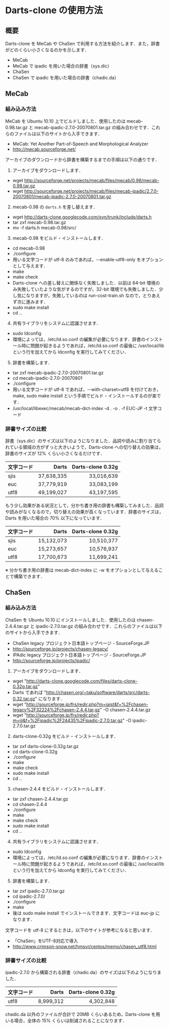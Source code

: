 # Darts-clone の使用方法

## 概要

Darts-clone を MeCab や ChaSen で利用する方法を紹介します．また，辞書がどのくらい小さくなるのかを示します．

* MeCab
 * MeCab で ipadic を用いた場合の辞書（sys.dic）
* ChaSen
 * ChaSen で ipadic を用いた場合の辞書（chadic.da）

## MeCab

### 組み込み方法

MeCab を Ubuntu 10.10 上でビルドしました．使用したのは mecab-0.98.tar.gz と mecab-ipadic-2.7.0-20070801.tar.gz の組み合わせです．これらのファイルは以下のサイトから入手できます．

* MeCab: Yet Another Part-of-Speech and Morphological Analyzer
 * http://mecab.sourceforge.net/

アーカイブのダウンロードから辞書を構築するまでの手順は以下の通りです．

1. アーカイブをダウンロードします．
 * wget http://sourceforge.net/projects/mecab/files/mecab/0.98/mecab-0.98.tar.gz
 * wget http://sourceforge.net/projects/mecab/files/mecab-ipadic/2.7.0-20070801/mecab-ipadic-2.7.0-20070801.tar.gz
2. mecab-0.98 の `darts.h` を差し替えます．
 * wget http://darts-clone.googlecode.com/svn/trunk/include/darts.h
 * tar zxf mecab-0.98.tar.gz
 * mv -f darts.h mecab-0.98/src/
3. mecab-0.98 をビルド・インストールします．
 * cd mecab-0.98
 * ./configure
  * 用いる文字コードが utf-8 のみであれば，--enable-utf8-only をオプションとして与えます．
 * make
 * make check
  * Darts-clone への差し替えに関係なく失敗しました．以前は 64-bit 環境のみ失敗していたような気がするのですが，32-bit 環境でも失敗しました．少し気になりますが，失敗しているのは run-cost-train.sh なので，とりあえず次に進みます．
 * sudo make install
 * cd ..
4. 共有ライブラリをシステムに認識させます．
 * sudo ldconfig
  * 環境によっては，/etc/ld.so.conf の編集が必要になります．辞書のインストール時に問題が起きるようであれば，/etc/ld.so.conf の最後に /usr/local/lib という行を加えてから ldconfig を実行してみてください．
5. 辞書を構築します．
 * tar zxf mecab-ipadic-2.7.0-20070801.tar.gz
 * cd mecab-ipadic-2.7.0-20070801
 * ./configure
  * 用いる文字コードが utf-8 であれば，--with-charset=utf8 を付けておき，make, sudo make install という手順でビルド・インストールするのが楽です．
 * /usr/local/libexec/mecab/mecab-dict-index -d . -o . -f EUC-JP -t 文字コード

### 辞書サイズの比較

辞書（sys.dic）のサイズは以下のようになりました．品詞や読みに割り当てられている領域の方がずっと大きいようで，Darts-clone への切り替えの効果は，辞書のサイズが 12% くらい小さくなるだけです．

|文字コード|Darts|Darts-clone 0.32g|
|---|---:|---:|
|sjis|37,638,335|33,016,639|
|euc |37,779,919|33,083,199|
|utf8|49,199,027|43,197,595|

もう少し効果がある状況として，分かち書き用の辞書も構築してみました．品詞や読みがなくなるので，切り替えの効果が高くなっています．辞書のサイズは，Darts を用いた場合の 70% 以下になっています．

|文字コード|Darts|Darts-clone 0.32g|
|---|---:|---:|
|sjis|15,132,073|10,510,377|
|euc |15,273,657|10,576,937|
|utf8|17,700,673|11,699,241|

※ 分かち書き用の辞書は mecab-dict-index に -w をオプションとして与えることで構築できます．

## ChaSen

### 組み込み方法

ChaSen を Ubuntu 10.10 にインストールしました．使用したのは chasen-2.4.4.tar.gz と ipadic-2.7.0.tar.gz の組み合わせです．これらのファイルは以下のサイトから入手できます．

* ChaSen legacy プロジェクト日本語トップページ - SourceForge.JP
 * http://sourceforge.jp/projects/chasen-legacy/
* IPAdic legacy プロジェクト日本語トップページ - SourceForge.JP
 * http://sourceforge.jp/projects/ipadic/

1. アーカイブをダウンロードします．
 * wget "http://darts-clone.googlecode.com/files/darts-clone-0.32g.tar.gz"
  * Darts であれば "http://chasen.org/~taku/software/darts/src/darts-0.32.tar.gz" になります．
 * wget "http://sourceforge.jp/frs/redir.php?m=jaist&f=%2Fchasen-legacy%2F32224%2Fchasen-2.4.4.tar.gz" -O chasen-2.4.4.tar.gz
 * wget "http://sourceforge.jp/frs/redir.php?m=iij&f=%2Fipadic%2F24435%2Fipadic-2.7.0.tar.gz" -O ipadic-2.7.0.tar.gz
2. darts-clone-0.32g をビルド・インストールします．
 * tar zxf darts-clone-0.32g.tar.gz
 * cd darts-clone-0.32g
 * ./configure
 * make
 * make check
 * sudo make install
 * cd ..
3. chasen-2.4.4 をビルド・インストールします．
 * tar zxf chasen-2.4.4.tar.gz
 * cd chasen-2.4.4
 * ./configure
 * make
 * make check
 * sudo make install
 * cd ..
4. 共有ライブラリをシステムに認識させます．
 * sudo ldconfig
  * 環境によっては，/etc/ld.so.conf の編集が必要になります．辞書のインストール時に問題が起きるようであれば，/etc/ld.so.conf の最後に /usr/local/lib という行を加えてから ldconfig を実行してみてください．
5. 辞書を構築します．
 * tar zxf ipadic-2.7.0.tar.gz 
 * cd ipadic-2.7.0/
 * ./configure
 * make
  * 後は sudo make install でインストールできます．文字コードは euc-jp になります．

文字コードを utf-8 にするときは，以下のサイトが参考になると思います．

* 「ChaSen」をUTF-8対応で導入
 * http://www.crimson-snow.net/hmsvr/centos/memo/chasen_utf8.html

### 辞書サイズの比較

ipadic-2.7.0 から構築される辞書（chadic.da）のサイズは以下のようになりました．

|文字コード|Darts|Darts-clone 0.32g|
|---|---:|---:|
|utf8|8,999,312|4,302,848|

chadic.da 以外のファイルが合計で 20MB くらいあるため，Darts-clone を用いる場合，全体の 15% くらいは削減されることになります．
